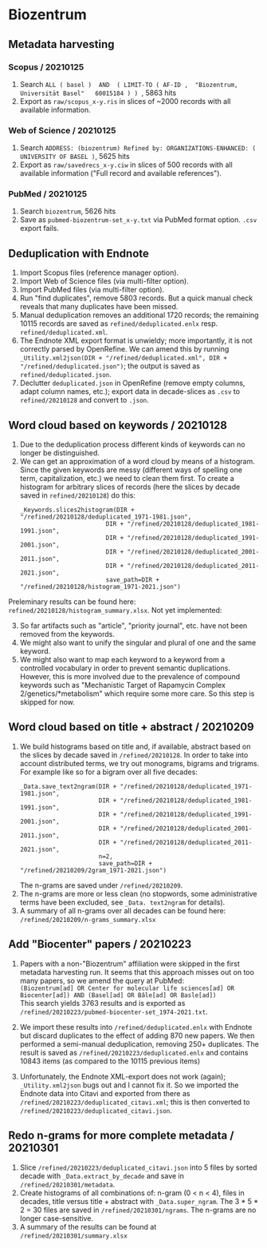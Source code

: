 # Biozentrum

## Metadata harvesting
### Scopus / 20210125
1. Search `ALL ( basel )  AND  ( LIMIT-TO ( AF-ID ,  "Biozentrum, Universität Basel"   60015184 ) ) `, 5863 hits
2. Export as `raw/scopus_x-y.ris` in slices of ~2000 records with all available information.

### Web of Science / 20210125
1. Search ` ADDRESS: (biozentrum)
Refined by: ORGANIZATIONS-ENHANCED: ( UNIVERSITY OF BASEL ) `, 5625 hits
2. Export as `raw/savedrecs_x-y.ciw` in slices of 500 records with all available information ("Full record and available references").

### PubMed / 20210125
1. Search ` biozentrum `, 5626 hits
2. Save as `pubmed-biozentrum-set_x-y.txt` via PubMed format option. `.csv` export fails.

## Deduplication with Endnote
1. Import Scopus files (reference manager option).
2. Import Web of Science files (via multi-filter option).
3. Import PubMed files (via multi-filter option).
4. Run "find duplicates", remove 5803 records. But a quick manual check reveals that many duplicates have been missed.
5. Manual deduplication removes an additional 1720 records; the remaining 10115 records are saved as `refined/deduplicated.enlx` resp. `refined/deduplicated.xml`.
6. The Endnote XML export format is unwieldy; more importantly, it is not correctly parsed by OpenRefine. We can amend this by running `_Utility.xml2json(DIR + "/refined/deduplicated.xml", DIR + "/refined/deduplicated.json")`; the output is saved as `refined/deduplicated.json`.
7. Declutter `deduplicated.json` in OpenRefine (remove empty columns, adapt column names, etc.); export data in decade-slices as `.csv` to `refined/20210128` and convert to `.json`.

## Word cloud based on keywords / 20210128
1. Due to the deduplication process different kinds of keywords can no longer be distinguished. 
2. We can get an approximation of a word cloud by means of a histogram. Since the given keywords are messy (different ways of spelling one term, capitalization, etc.) we need to clean them first. To create a histogram for arbitrary slices of records (here the slices by decade saved in `refined/20210128`) do this:
   ```
   _Keywords.slices2histogram(DIR + "/refined/20210128/deduplicated_1971-1981.json",
                           DIR + "/refined/20210128/deduplicated_1981-1991.json",
                           DIR + "/refined/20210128/deduplicated_1991-2001.json",
                           DIR + "/refined/20210128/deduplicated_2001-2011.json",
                           DIR + "/refined/20210128/deduplicated_2011-2021.json",
                           save_path=DIR + "/refined/20210128/histogram_1971-2021.json")
   ```
Preleminary results can be found here: `refined/20210128/histogram_summary.xlsx`. Not yet implemented:  

3. So far artifacts such as "article", "priority journal", etc. have not been removed from the keywords.  
4. We might also want to unify the singular and plural of one and the same keyword.  
5. We might also want to map each keyword to a keyword from a controlled vocabulary in order to prevent semantic duplications. However, this is more involved due to the prevalence of compound keywords such as "Mechanistic Target of Rapamycin Complex 2/genetics/*metabolism" which require some more care. So this step is skipped for now.

## Word cloud based on title + abstract / 20210209
1. We build histograms based on title and, if available, abstract based on the slices by decade saved in 
   `/refined/20210128`. In order to take into account
   distributed 
   terms, we try out monograms, bigrams and trigrams. For example like so for a bigram over all five decades:
   ```
   _Data.save_text2ngram(DIR + "/refined/20210128/deduplicated_1971-1981.json",
                         DIR + "/refined/20210128/deduplicated_1981-1991.json",
                         DIR + "/refined/20210128/deduplicated_1991-2001.json",
                         DIR + "/refined/20210128/deduplicated_2001-2011.json",
                         DIR + "/refined/20210128/deduplicated_2011-2021.json",
                         n=2,
                         save_path=DIR + "/refined/20210209/2gram_1971-2021.json")
   ```
   The n-grams are saved under `/refined/20210209`.
2. The n-grams are more or less clean (no stopwords, some administrative terms have been excluded, see `_Data.
   text2ngram` 
   for details).
3. A summary of all n-grams over all decades can be found here: `/refined/20210209/n-grams_summary.xlsx`   

## Add "Biocenter" papers / 20210223
1. Papers with a non-"Biozentrum" affiliation were skipped in the first metadata harvesting run. It seems that this approach misses out on too many papers, so we amend the query at PubMed:  
`(Biozentrum[ad] OR Center for molecular life sciences[ad] OR Biocenter[ad]) AND (Basel[ad] OR Bâle[ad] OR Basle[ad])`  
   This search yields 3763 results and is exported as `/refined/20210223/pubmed-biocenter-set_1974-2021.txt`.
   
2. We import these results into `/refined/deduplicated.enlx` with Endnote but discard duplicates to the effect of adding 870 new papers. We then performed a semi-manual deduplication, removing 250+ duplicates. The result is saved as `/refined/20210223/deduplicated.enlx` and contains 10843 items (as compared to the 10115 previous items)

3. Unfortunately, the Endnote XML-export does not work (again); `_Utility.xml2json` bugs out and I cannot fix it. So we imported the Endnote data into Citavi and exported from there as `/refined/20210223/deduplicated_citavi.xml`; this is then converted to `/refined/20210223/deduplicated_citavi.json`.

## Redo n-grams for more complete metadata / 20210301
1. Slice `/refined/20210223/deduplicated_citavi.json` into 5 files by sorted decade with `_Data.extract_by_decade` and save in `/refined/20210301/metadata`.
2. Create histograms of all combinations of: n-gram (0 < n < 4), files in decades, title versus title + abstract with `_Data.super_ngram`. The 3 * 5 * 2 = 30 files are saved in `/refined/20210301/ngrams`. The n-grams are no longer case-sensitive.
3. A summary of the results can be found at `/refined/20210301/summary.xlsx`
